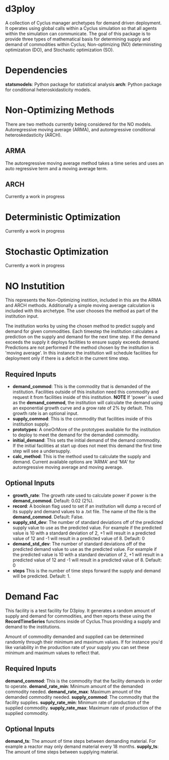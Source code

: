 # d3ploy
A collection of Cyclus manager archetypes for demand driven deployment. It operates using
global calls within a Cyclus simulation so that all agents within the simulation
can communicate. The goal of this package is to provide three types of mathematical
basis for determining supply and demand of commodities within Cyclus; Non-optimizing (NO)
deterministing optimization (DO), and Stochastic optimization (SO). 

Dependencies
============
**statsmodels**: Python package for statistical analysis
**arch**: Python package for conditional heteroskidasticity models.

Non-Optimizing Methods
======================
There are two methods currently being considered for the NO models. Autoregressive
moving average (ARMA), and autoregressive conditional heteroskedasticity (ARCH).

ARMA
----
The autoregressive moving average method takes a time series and uses an 
auto regressive term and a moving average term. 

ARCH
----
Currently a work in progress

Deterministic Optimization
==========================
Currently a work in progress

Stochastic Optimization
=======================
Currently a work in progress


NO Instutition
==============
This represents the Non-Optimizing instition, included in this are the ARMA
and ARCH methods. Additionally a simple moving average calculation is included
with this archetype. The user chooses the method as part of the institution
input. 

The institution works by using the chosen method to predict supply and 
demand for given commodities. Each timestep the institution calculates a prediction
on the supply and demand for the next time step. If the demand exceeds the
supply it deploys facilities to ensure supply exceeds demand. Predictions are not
performed if the method chosen by the institution is 'moving average'. In this instance
the institution will schedule facilities for deployment only if there is a 
deficit in the current time step. 

Required Inputs
---------------
- **demand_commod**: This is the commodity that is demanded of the institution.
Facilities outside of this insitution need this commodity and request it from
facilities inside of this institution. **NOTE** If 'power' is used as the 
**demand_commod**, the institution will calculate the demand using an exponential
growth curve and a grow rate of 2% by default. This growth rate is an optional 
input. 
- **supply_commod**: This is the commodity that facilities inside of this institution
supply. 
- **prototypes**: A oneOrMore of the prototypes available for the institution to deploy
to meet the demand for the demanded commodity.
- **initial_demand**: This sets the initial demand of the demand commodity. If the
initial facilities at start up does not meet this demand the first time step will
see a undersupply. 
- **calc_method**: This is the method used to calculate the supply and demand. 
Current available options are 'ARMA' and 'MA' for autoregressive moving average
and moving average. 

Optional Inputs
---------------
- **growth_rate**: The growth rate used to calculate power if power is the 
**demand_commod**. Default: 0.02 (2%). 
- **record**: A boolean flag used to set if an institution will dump a record
of its supply and demand values to a .txt file. The name of the file is the
**demand_commod**. Default: False.
- **supply_std_dev**: The number of standard deviations off of the predicted supply
value to use as the predicted value. For example if the predicted value is 10
with a standard deviation of 2, +1 will result in a predicted value of 12 and 
-1 will result in a predicted value of 8. Default: 0
- **demand_std_dev**: The number of standard deviations off of the predicted demand
value to use as the predicted value. For example if the predicted value is 10
with a standard deviation of 2, +1 will result in a predicted value of 12 and 
-1 will result in a predicted value of 8. Default: 0
- **steps** This is the number of time steps forward the supply and demand will
be predicted. Default: 1. 

Demand Fac
==========
This facility is a test facility for D3ploy. It generates a random amount of
supply and demand for commodities, and then reports these using the 
**RecordTimeSeries** functions inside of Cyclus.Thus providing a supply and
demand to the institutions.

Amount of commodity demanded and supplied can be determined randomly through
their minimum and maximum values. If for instance you'd like variability in
the production rate of your supply you can set these minimum and maximum 
values to reflect that. 

Required Inputs
--------------- 
**demand_commod**: This is the commodity that the facility demands in order to
operate. 
**demand_rate_min**: Minimum amount of the demanded commodity needed. 
**demand_rate_max**: Maximum amount of the demanded commodity needed.
**supply_commod**: The commodity that the facility supplies. 
**supply_rate_min**: Minimum rate of production of the supplied commodity.
**supply_rate_max**: Maximum rate of production of the supplied commodity.

Optional Inputs
---------------
**demand_ts**: The amount of time steps between demanding material. For
example a reactor may only demand material every 18 months.
**supply_ts**: The amount of time steps between supplying material.

